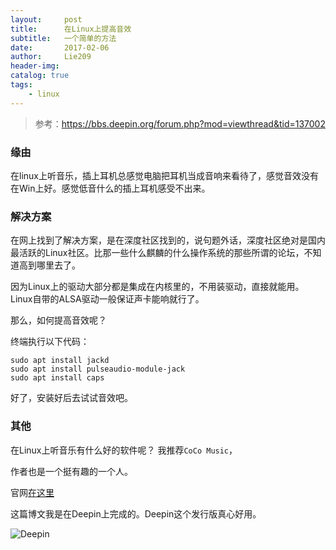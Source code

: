 ```yaml
---
layout:     post
title:      在Linux上提高音效
subtitle:   一个简单的方法
date:       2017-02-06
author:     Lie209
header-img: 
catalog: true
tags:
    - linux
---
```




>参考：https://bbs.deepin.org/forum.php?mod=viewthread&tid=137002

### 缘由
在linux上听音乐，插上耳机总感觉电脑把耳机当成音响来看待了，感觉音效没有在Win上好。感觉低音什么的插上耳机感受不出来。

### 解决方案

在网上找到了解决方案，是在深度社区找到的，说句题外话，深度社区绝对是国内最活跃的Linux社区。比那一些什么麒麟的什么操作系统的那些所谓的论坛，不知道高到哪里去了。

因为Linux上的驱动大部分都是集成在内核里的，不用装驱动，直接就能用。Linux自带的ALSA驱动一般保证声卡能响就行了。

那么，如何提高音效呢？

终端执行以下代码：

```linux
sudo apt install jackd
sudo apt install pulseaudio-module-jack
sudo apt install caps
```
好了，安装好后去试试音效吧。

### 其他
在Linux上听音乐有什么好的软件呢？
我推荐`CoCo Music`，

作者也是一个挺有趣的一个人。

官网[在这里](http://装逼.xyz)

这篇博文我是在Deepin上完成的。Deepin这个发行版真心好用。

![Deepin](http://lie209.tech/img/improveSound/sound.png  "Deepin")

